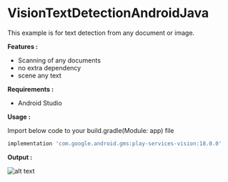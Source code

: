 # VisionTextDetectionAndroidJava
This example is for text detection from any document or image.

<b>Features : </b>

- Scanning of any documents
- no extra dependency
- scene any text

<b>Requirements : </b>
- Android Studio

<b>Usage :</b>

Import below code to your build.gradle(Module: app) file
```gradle
implementation 'com.google.android.gms:play-services-vision:18.0.0'
```
    

<b>Output :</b>


![alt text](https://github.com/1986webdeveloper/VisionTextDetectionAndroidJava/blob/master/textDetectAndroid.gif)
